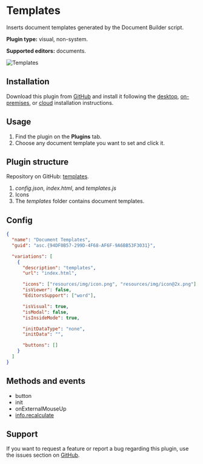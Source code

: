 # Templates

Inserts document templates generated by the Document Builder script.

**Plugin type:** visual, non-system.

**Supported editors:** documents.

![Templates](/assets/images/plugins/gifs/templates.gif)

## Installation

Download this plugin from [GitHub](https://github.com/ONLYOFFICE/sdkjs-plugins/tree/master/templates) and install it following the [desktop](../../docs/plugin-and-macros/tutorials/installing/onlyoffice-desktop-editors.md), [on-premises](../../docs/plugin-and-macros/tutorials/installing/onlyoffice-docs-on-premises.md), or [cloud](../../docs/plugin-and-macros/tutorials/installing/onlyoffice-cloud.md) installation instructions.

## Usage

1. Find the plugin on the **Plugins** tab.
2. Choose any document template you want to set and click it.

## Plugin structure

Repository on GitHub: [templates](https://github.com/ONLYOFFICE/sdkjs-plugins/tree/master/templates).

1. *config.json*, *index.html*, and *templates.js*
2. Icons
3. The *templates* folder contains document templates.

## Config

``` json
{
  "name": "Document Templates",
  "guid": "asc.{94DF0B57-299D-4F68-AF6F-9A6BB53F3031}",

  "variations": [
    {
      "description": "templates",
      "url": "index.html",

      "icons": ["resources/img/icon.png", "resources/img/icon@2x.png"],
      "isViewer": false,
      "EditorsSupport": ["word"],

      "isVisual": true,
      "isModal": false,
      "isInsideMode": true,

      "initDataType": "none",
      "initData": "",

      "buttons": []
    }
  ]
}
```

## Methods and events

- button
- init
- onExternalMouseUp
- [info.recalculate](../../docs/plugin-and-macros/interacting-with-editors/overview/how-to-call-commands.md#recalculate)

## Support

If you want to request a feature or report a bug regarding this plugin, use the issues section on [GitHub](https://github.com/ONLYOFFICE/sdkjs-plugins/issues).
